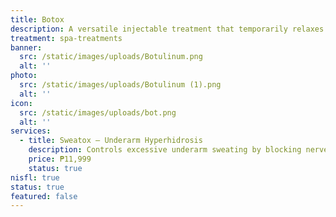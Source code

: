 ```yaml
---
title: Botox
description: A versatile injectable treatment that temporarily relaxes targeted muscles to reduce wrinkles, contour the face and body, and manage excessive sweating. Botox is quick, effective, and requires little to no downtime — making it a go-to solution for both aesthetic and medical concerns.
treatment: spa-treatments
banner:
  src: /static/images/uploads/Botulinum.png
  alt: ''
photo:
  src: /static/images/uploads/Botulinum (1).png
  alt: ''
icon:
  src: /static/images/uploads/bot.png
  alt: ''
services:
  - title: Sweatox – Underarm Hyperhidrosis
    description: Controls excessive underarm sweating by blocking nerve signals to sweat glands. Stay dry, odor-free, and confident for 4–6 months.
    price: ₱11,999
    status: true
nisfl: true
status: true
featured: false
---
```


